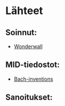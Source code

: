 # Lähteet

## Soinnut:
- [Wonderwall](https://tabs.ultimate-guitar.com/tab/oasis/wonderwall-chords-27596)

## MID-tiedostot:
- [Bach-inventions](http://www.kunstderfuge.com/bach/harpsi.htm#Inventions)

## Sanoitukset:
